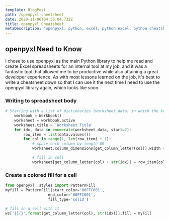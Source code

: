 ```yaml
---
template: BlogPost
path: /openpyxl-cheetsheet
date: 2020-11-06T04:36:04.732Z
title: openpyxl Cheatsheet
metaDescription: 'openpyxl, python, excel, python excel, python cheatsheet'
---
```

## openpyxl Need to Know

I chose to use openpyxl as the main Python library to help me read and create Excel spreadsheets for an internal tool at my job, and it was a fantastic tool that allowed me to be productive while also attaining a great developer experience. As with most lessons learned on the job, it's best to write a cheatsheet down so that I can use it the next time I need to use the openpyxl library again, which looks like soon. 

### Writing to spreadsheet body
```python
# Starting with a list of dictionaries (worksheet_data) in which the keys are the column names and values are cell values
    workbook = Workbook()
    worksheet = workbook.active
    worksheet.title = 'Worksheet Title'
    for idx, data in enumerate(worksheet_data, start=2):
        row_item = list(data.values())
        for col in range(1, len(row_item) + 1):
            # space each column by length 80
            worksheet.column_dimensions[get_column_letter(col)].width = 80

            # fill in cell
            worksheet[get_column_letter(col) + str(idx)] = row_item[col - 1]
```

### Create a colored fill for a cell
```python
from openpyxl .styles import PatternFill
myfill = PatternFill(start_color='00FFC001',
                   end_color='00FFC001',
                   fill_type='solid')

# fill in a cell with it
ws['{}{}'.format(get_column_letter(col), str(idx))].fill = myFill
```
